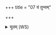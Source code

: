 +++
title = "07 यं तुभ्यम्"

+++
<details><summary>मूलम् (WS)</summary>

यं तुभ्यं भागमृषभं देवाः केवल्यं ददुः ।  
तेन वृत्राणि जङ्घनः शत्रूंश्च जह्याहवे ॥ ९ ॥
</details>